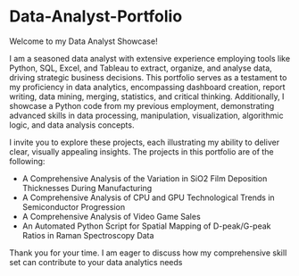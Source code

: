# Data-Analyst-Portfolio

Welcome to my Data Analyst Showcase!

I am a seasoned data analyst with extensive experience employing tools like Python, SQL, Excel, and Tableau to extract, organize, and analyse data, driving strategic business decisions. This portfolio serves as a testament to my proficiency in data analytics, encompassing dashboard creation, report writing, data mining, merging, statistics, and critical thinking. Additionally, I showcase a Python code from my previous employment, demonstrating advanced skills in data processing, manipulation, visualization, algorithmic logic, and data analysis concepts.

I invite you to explore these projects, each illustrating my ability to deliver clear, visually appealing insights. The projects in this portfolio are of the following:
-	A Comprehensive Analysis of the Variation in SiO2 Film Deposition Thicknesses During Manufacturing
-	A Comprehensive Analysis of CPU and GPU Technological Trends in Semiconductor Progression
-	A Comprehensive Analysis of Video Game Sales
-	An Automated Python Script for Spatial Mapping of D-peak/G-peak Ratios in Raman Spectroscopy Data

Thank you for your time. I am eager to discuss how my comprehensive skill set can contribute to your data analytics needs

